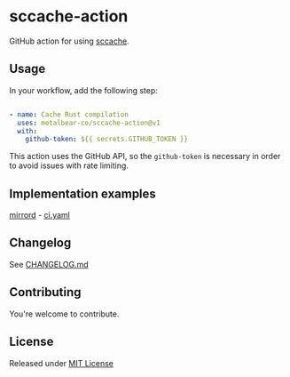 # sccache-action

GitHub action for using [sccache](https://github.com/mozilla/sccache).

## Usage
In your workflow, add the following step:

```yaml

- name: Cache Rust compilation
  uses: metalbear-co/sccache-action@v1
  with:
    github-token: ${{ secrets.GITHUB_TOKEN }}

```

This action uses the GitHub API, so the `github-token` is necessary in order to avoid issues with rate limiting.

## Implementation examples
[mirrord](https://github.com/metalbear-co/mirrord) - [ci.yaml](https://github.com/metalbear-co/mirrord/blob/main/.github/workflows/ci.yaml)

## Changelog
See [CHANGELOG.md](./CHANGELOG.md)

## Contributing

You're welcome to contribute.

## License

Released under [MIT License](./LICENSE)
